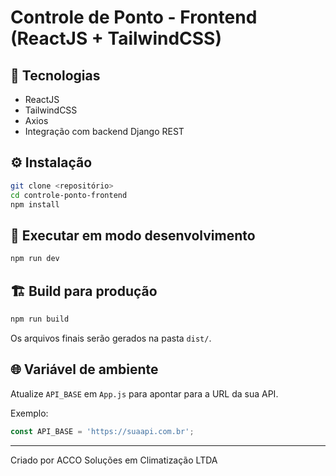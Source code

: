 
# Controle de Ponto - Frontend (ReactJS + TailwindCSS)

## 🔧 Tecnologias
- ReactJS
- TailwindCSS
- Axios
- Integração com backend Django REST

## ⚙️ Instalação

```bash
git clone <repositório>
cd controle-ponto-frontend
npm install
```

## 🚀 Executar em modo desenvolvimento

```bash
npm run dev
```

## 🏗️ Build para produção

```bash
npm run build
```

Os arquivos finais serão gerados na pasta `dist/`.

## 🌐 Variável de ambiente
Atualize `API_BASE` em `App.js` para apontar para a URL da sua API.

Exemplo:
```js
const API_BASE = 'https://suaapi.com.br';
```

---

Criado por ACCO Soluções em Climatização LTDA
